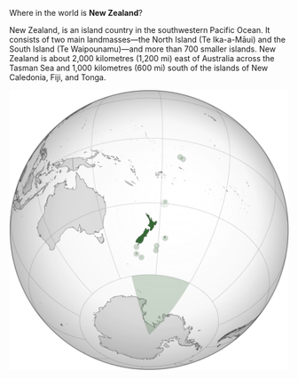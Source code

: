 Where in the world is **New Zealand**?
<!--question-->
New Zealand, is an island country in the southwestern Pacific Ocean. It consists of two main landmasses—the North Island (Te Ika-a-Māui) and the South Island (Te Waipounamu)—and more than 700 smaller islands. New Zealand is about 2,000 kilometres (1,200 mi) east of Australia across the Tasman Sea and 1,000 kilometres (600 mi) south of the islands of New Caledonia, Fiji, and Tonga.

![Map of New Zealand](images/NZL_orthographic_NaturalEarth.svg)
